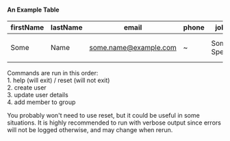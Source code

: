 #### An Example Table

| firstName | lastName | email | phone | jobtitle | dept | password | groups |
| --------- | -------- | ----- | ----- | -------- | ---- | -------- | ------ |
| Some | Name | some.name@example.com | ~ | Some Specialist | Example Creation | ************ | group1@example.com group2@example.com group3@example.com |

Commands are run in this order:  
    1. help (will exit) / reset (will not exit)  
    2. create user  
    3. update user details  
    4. add member to group  

You probably won't need to use reset, but it could be useful in some situations.
It is highly recommended to run with verbose output since errors will not be
logged otherwise, and may change when rerun.
